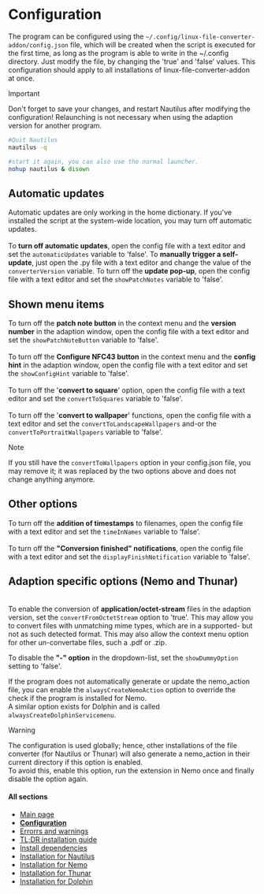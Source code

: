# Configuration
The program can be configured using the `~/.config/linux-file-converter-addon/config.json` file, which will be created when the script is executed for the first time, as long as the program is able to write in the ~/.config directory.
Just modify the file, by changing the 'true' and 'false' values.
This configuration should apply to all installations of linux-file-converter-addon at once.

> [!IMPORTANT]  
> Don't forget to save your changes, and restart Nautilus after modifying the configuration!
> Relaunching is not necessary when using the adaption version for another program.
>
> ```bash
> #Quit Nautilus
> nautilus -q
>
> #start it again, you can also use the normal launcher.
> nohup nautilus & disown
> ```

## Automatic updates
Automatic updates are only working in the home dictionary. If you've installed the script at the system-wide location, you may turn off automatic updates.
<br/><br/>To <b>turn off automatic updates</b>, open the config file with a text editor and set the `automaticUpdates` variable to 'false'.
To <b>manually trigger a self-update</b>, just open the .py file with a text editor and change the value of the `converterVersion` variable.
To turn off the <b>update pop-up</b>, open the config file with a text editor and set the `showPatchNotes` variable to 'false'.

## Shown menu items
To turn off the <b>patch note button</b> in the context menu and the <b>version number</b> in the adaption window, open the config file with a text editor and set the `showPatchNoteButton` variable to 'false'.
<br/><br/>To turn off the <b>Configure NFC43 button</b> in the context menu and the <b>config hint</b> in the adaption window, open the config file with a text editor and set the `showConfigHint` variable to 'false'.
<br/><br/>To turn off the '<b>convert to square</b>' option, open the config file with a text editor and set the `convertToSquares` variable to 'false'.
<br/><br/>To turn off the '<b>convert to wallpaper</b>' functions, open the config file with a text editor and set the `convertToLandscapeWallpapers` and-or the `convertToPortraitWallpapers` variable to 'false'.

> [!NOTE]  
> If you still have the `convertToWallpapers` option in your config.json file, you may remove it; it was replaced by the two options above and does not change anything anymore.

## Other options
To turn off the __addition of timestamps__ to filenames, open the config file with a text editor and set the `timeInNames` variable to ‘false’.
<br/><br/>To turn off the <b>"Conversion finished" notifications</b>, open the config file with a text editor and set the `displayFinishNotification` variable to 'false'.

## Adaption specific options (Nemo and Thunar)
<br/>To enable the conversion of <b>application/octet-stream</b> files in the adaption version, set the `convertFromOctetStream` option to 'true'. This may allow you to convert files with unmatching mime types, which are in a supported- but not as such detected format. This may also allow the context menu option for other un-convertabe files, such a .pdf or .zip.

To disable the <b>"-" option</b> in the dropdown-list, set the `showDummyOption` setting to 'false'.

If the program does not automatically generate or update the nemo_action file, you can enable the `alwaysCreateNemoAction` option to override the check if the program is installed for Nemo. 
<br/>A similar option exists for Dolphin and is called `alwaysCreateDolphinServicemenu`.

> [!WARNING]  
> The configuration is used globally; hence, other installations of the file converter (for Nautilus or Thunar) will also generate a nemo_action in their current directory if this option is enabled.
> <br/>To avoid this, enable this option, run the extension in Nemo once and finally disable the option again.

#### All sections
- [Main page](https://github.com/Lich-Corals/linux-file-converter-addon/blob/main/README.md)
- __[Configuration](https://github.com/Lich-Corals/linux-file-converter-addon/blob/main/markdown/configuration.md)__
- [Errorrs and warnings](https://github.com/Lich-Corals/linux-file-converter-addon/blob/main/markdown/errors-and-warnings.md)
- [TL;DR installation guide](https://github.com/Lich-Corals/linux-file-converter-addon/blob/main/markdown/tldr-installation.md)
- [Install dependencies](https://github.com/Lich-Corals/linux-file-converter-addon/blob/main/markdown/install-dependencies.md)
- [Installation for Nautilus](https://github.com/Lich-Corals/linux-file-converter-addon/blob/main/markdown/install-nautilus.md)
- [Installation for Nemo](https://github.com/Lich-Corals/linux-file-converter-addon/blob/main/markdown/install-nemo.md)
- [Installation for Thunar](https://github.com/Lich-Corals/linux-file-converter-addon/blob/main/markdown/install-thunar.md)
- [Installation for Dolphin](https://github.com/Lich-Corals/linux-file-converter-addon/blob/main/markdown/install-dolphin.md)
